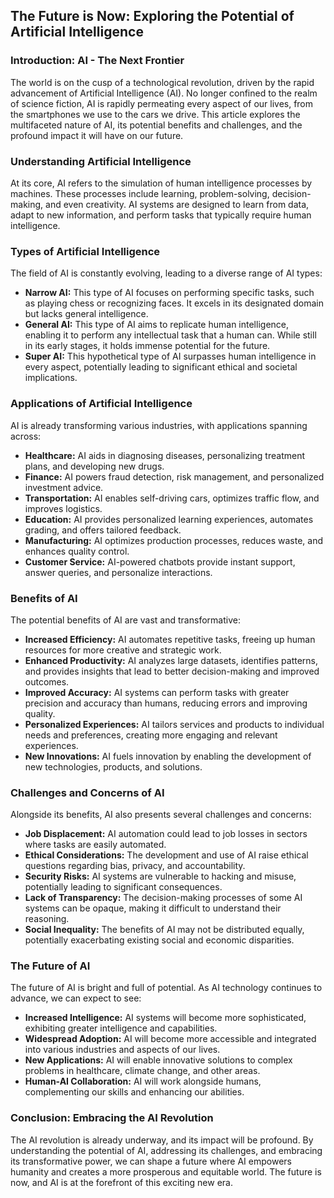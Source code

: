 ## The Future is Now: Exploring the Potential of Artificial Intelligence

### Introduction: AI - The Next Frontier

The world is on the cusp of a technological revolution, driven by the rapid advancement of Artificial Intelligence (AI).  No longer confined to the realm of science fiction, AI is rapidly permeating every aspect of our lives, from the smartphones we use to the cars we drive.  This article explores the multifaceted nature of AI, its potential benefits and challenges, and the profound impact it will have on our future.

### Understanding Artificial Intelligence

At its core, AI refers to the simulation of human intelligence processes by machines. These processes include learning, problem-solving, decision-making, and even creativity.  AI systems are designed to learn from data, adapt to new information, and perform tasks that typically require human intelligence. 

### Types of Artificial Intelligence

The field of AI is constantly evolving, leading to a diverse range of AI types:

* **Narrow AI:** This type of AI focuses on performing specific tasks, such as playing chess or recognizing faces. It excels in its designated domain but lacks general intelligence.
* **General AI:** This type of AI aims to replicate human intelligence, enabling it to perform any intellectual task that a human can. While still in its early stages, it holds immense potential for the future.
* **Super AI:** This hypothetical type of AI surpasses human intelligence in every aspect, potentially leading to significant ethical and societal implications.

### Applications of Artificial Intelligence

AI is already transforming various industries, with applications spanning across:

* **Healthcare:** AI aids in diagnosing diseases, personalizing treatment plans, and developing new drugs.
* **Finance:** AI powers fraud detection, risk management, and personalized investment advice.
* **Transportation:** AI enables self-driving cars, optimizes traffic flow, and improves logistics.
* **Education:** AI provides personalized learning experiences, automates grading, and offers tailored feedback.
* **Manufacturing:** AI optimizes production processes, reduces waste, and enhances quality control.
* **Customer Service:** AI-powered chatbots provide instant support, answer queries, and personalize interactions.

### Benefits of AI

The potential benefits of AI are vast and transformative:

* **Increased Efficiency:** AI automates repetitive tasks, freeing up human resources for more creative and strategic work.
* **Enhanced Productivity:** AI analyzes large datasets, identifies patterns, and provides insights that lead to better decision-making and improved outcomes.
* **Improved Accuracy:** AI systems can perform tasks with greater precision and accuracy than humans, reducing errors and improving quality.
* **Personalized Experiences:** AI tailors services and products to individual needs and preferences, creating more engaging and relevant experiences.
* **New Innovations:** AI fuels innovation by enabling the development of new technologies, products, and solutions.

### Challenges and Concerns of AI

Alongside its benefits, AI also presents several challenges and concerns:

* **Job Displacement:** AI automation could lead to job losses in sectors where tasks are easily automated.
* **Ethical Considerations:** The development and use of AI raise ethical questions regarding bias, privacy, and accountability.
* **Security Risks:** AI systems are vulnerable to hacking and misuse, potentially leading to significant consequences.
* **Lack of Transparency:** The decision-making processes of some AI systems can be opaque, making it difficult to understand their reasoning.
* **Social Inequality:** The benefits of AI may not be distributed equally, potentially exacerbating existing social and economic disparities.

### The Future of AI

The future of AI is bright and full of potential.  As AI technology continues to advance, we can expect to see:

* **Increased Intelligence:** AI systems will become more sophisticated, exhibiting greater intelligence and capabilities.
* **Widespread Adoption:** AI will become more accessible and integrated into various industries and aspects of our lives.
* **New Applications:** AI will enable innovative solutions to complex problems in healthcare, climate change, and other areas.
* **Human-AI Collaboration:** AI will work alongside humans, complementing our skills and enhancing our abilities.

### Conclusion: Embracing the AI Revolution

The AI revolution is already underway, and its impact will be profound. By understanding the potential of AI, addressing its challenges, and embracing its transformative power, we can shape a future where AI empowers humanity and creates a more prosperous and equitable world.  The future is now, and AI is at the forefront of this exciting new era. 

